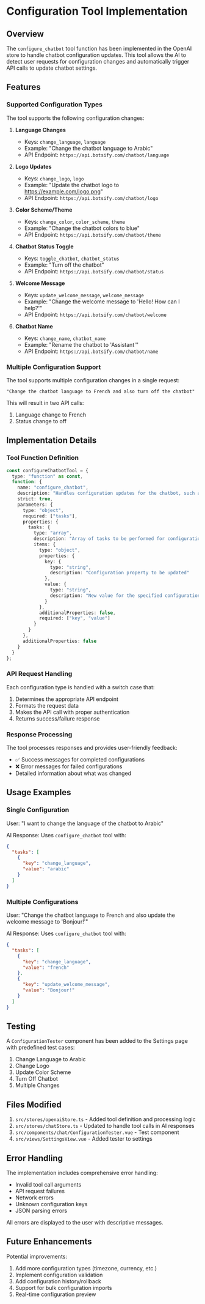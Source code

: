 # Configuration Tool Implementation

## Overview

The `configure_chatbot` tool function has been implemented in the OpenAI store to handle chatbot configuration updates. This tool allows the AI to detect user requests for configuration changes and automatically trigger API calls to update chatbot settings.

## Features

### Supported Configuration Types

The tool supports the following configuration changes:

1. **Language Changes**
   - Keys: `change_language`, `language`
   - Example: "Change the chatbot language to Arabic"
   - API Endpoint: `https://api.botsify.com/chatbot/language`

2. **Logo Updates**
   - Keys: `change_logo`, `logo`
   - Example: "Update the chatbot logo to https://example.com/logo.png"
   - API Endpoint: `https://api.botsify.com/chatbot/logo`

3. **Color Scheme/Theme**
   - Keys: `change_color`, `color_scheme`, `theme`
   - Example: "Change the chatbot colors to blue"
   - API Endpoint: `https://api.botsify.com/chatbot/theme`

4. **Chatbot Status Toggle**
   - Keys: `toggle_chatbot`, `chatbot_status`
   - Example: "Turn off the chatbot"
   - API Endpoint: `https://api.botsify.com/chatbot/status`

5. **Welcome Message**
   - Keys: `update_welcome_message`, `welcome_message`
   - Example: "Change the welcome message to 'Hello! How can I help?'"
   - API Endpoint: `https://api.botsify.com/chatbot/welcome`

6. **Chatbot Name**
   - Keys: `change_name`, `chatbot_name`
   - Example: "Rename the chatbot to 'Assistant'"
   - API Endpoint: `https://api.botsify.com/chatbot/name`

### Multiple Configuration Support

The tool supports multiple configuration changes in a single request:
```
"Change the chatbot language to French and also turn off the chatbot"
```

This will result in two API calls:
1. Language change to French
2. Status change to off

## Implementation Details

### Tool Function Definition

```typescript
const configureChatbotTool = {
  type: "function" as const,
  function: {
    name: "configure_chatbot",
    description: "Handles configuration updates for the chatbot, such as language, logo, and color scheme.",
    strict: true,
    parameters: {
      type: "object",
      required: ["tasks"],
      properties: {
        tasks: {
          type: "array",
          description: "Array of tasks to be performed for configuration updates",
          items: {
            type: "object",
            properties: {
              key: {
                type: "string",
                description: "Configuration property to be updated"
              },
              value: {
                type: "string", 
                description: "New value for the specified configuration property"
              }
            },
            additionalProperties: false,
            required: ["key", "value"]
          }
        }
      },
      additionalProperties: false
    }
  }
};
```

### API Request Handling

Each configuration type is handled with a switch case that:
1. Determines the appropriate API endpoint
2. Formats the request data
3. Makes the API call with proper authentication
4. Returns success/failure response

### Response Processing

The tool processes responses and provides user-friendly feedback:
- ✅ Success messages for completed configurations
- ❌ Error messages for failed configurations
- Detailed information about what was changed

## Usage Examples

### Single Configuration
User: "I want to change the language of the chatbot to Arabic"

AI Response: Uses `configure_chatbot` tool with:
```json
{
  "tasks": [
    {
      "key": "change_language",
      "value": "arabic"
    }
  ]
}
```

### Multiple Configurations
User: "Change the chatbot language to French and also update the welcome message to 'Bonjour!'"

AI Response: Uses `configure_chatbot` tool with:
```json
{
  "tasks": [
    {
      "key": "change_language", 
      "value": "french"
    },
    {
      "key": "update_welcome_message",
      "value": "Bonjour!"
    }
  ]
}
```

## Testing

A `ConfigurationTester` component has been added to the Settings page with predefined test cases:

1. Change Language to Arabic
2. Change Logo
3. Update Color Scheme  
4. Turn Off Chatbot
5. Multiple Changes

## Files Modified

1. `src/stores/openaiStore.ts` - Added tool definition and processing logic
2. `src/stores/chatStore.ts` - Updated to handle tool calls in AI responses
3. `src/components/chat/ConfigurationTester.vue` - Test component
4. `src/views/SettingsView.vue` - Added tester to settings

## Error Handling

The implementation includes comprehensive error handling:
- Invalid tool call arguments
- API request failures
- Network errors
- Unknown configuration keys
- JSON parsing errors

All errors are displayed to the user with descriptive messages.

## Future Enhancements

Potential improvements:
1. Add more configuration types (timezone, currency, etc.)
2. Implement configuration validation
3. Add configuration history/rollback
4. Support for bulk configuration imports
5. Real-time configuration preview 